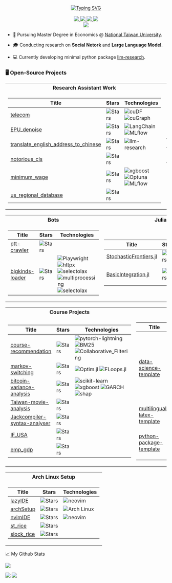 <p align="center">
<a href="https://github.com/githubjacky">
    <img src="https://readme-typing-svg.demolab.com?font=Georgia&size=18&duration=2000&pause=100&multiline=true&width=500&height=80&lines=Hsiu-Hsuan(Jacky)+%7C+MA;Econometrics+%7C+Social+Network+Analysis;AI+%7C+Large-Language-Model" alt="Typing SVG" />
</a>
    
<br/>
<br/>

<a href="https://githubjacky.github.io/">
    <img src="https://img.shields.io/badge/Website-github.io-red?style=flat-square">
</a> 

<!-- 
<a href="https://gkos.dev/Resume.pdf">
    <img src="https://img.shields.io/badge/PDF-CV-red?style=flat-square&logo=adobe">
</a>  
-->

<a href="https://www.linkedin.com/in/hsiu-hsuan-yeh-877a212a4/">
    <img src="https://img.shields.io/badge/-Linkedin-blue?style=flat-square&logo=linkedin">
</a>

<a href="mailto:opottghjk00@gmail.com">
    <img src="https://img.shields.io/badge/-Email-red?style=flat-square&logo=gmail&logoColor=white">
</a>

<a href="https://pypi.org/user/githubjacky/">
    <img src="https://img.shields.io/badge/PyPi-Hsiu--Hsuan Yeh-blue?style=flat-square&logo=pypi&logoColor=white">
</a>


<br/> 

<!--
<a href="https://github.com/githubjacky">
    <img src="https://github-readme-stats.vercel.app/api?username=githubjacky&show_icons=true&count_private=true&show_icons=true&hide_border=true&hide_title=true&card_width=300px&hide_rank=true&bg_color=00000000&theme=dracula">
</a>
-->


<a href="https://github.com/githubjacky">
    <img src="https://github-stats-alpha.vercel.app/api?username=githubjacky&cc=22272e&tc=37BCF6&ic=fff&bc=0000">
</a>


</p>

* 📖 Pursuing Master Degree in Economics @ [National Taiwan University](https://econ.ntu.edu.tw/en/home-en). 

* 🎓 Conducting research on **Social Netork** and **Large Language Model**.

* 💻 Currently developing minimal python package [llm-research](https://github.com/githubjacky/llm-research). 

### 🖥️ Open-Source Projects
<table>
<tr><th>Research Assistant Work</th><th>PyPi Packages</th>
<tr><td>


|Title | Stars | Technologies|
|--|--|--|
| [telecom](https://github.com/githubjacky/telecom) | <img alt="Stars" src="https://img.shields.io/github/stars/githubjacky/telecom?style=flat-square&labelColor=black"/> | ![cuDF](https://img.shields.io/badge/RAPIDS/cuDF-black?style=flat-square) ![cuGraph](https://img.shields.io/badge/RAPIDS/cuGraph-black?style=flat-square)
| [EPU_denoise](https://github.com/githubjacky/EPU_denoise) | <img alt="Stars" src="https://img.shields.io/github/stars/githubjacky/EPU_denoise?style=flat-square&labelColor=black"/> | ![LangChain](https://img.shields.io/badge/LangChain-black?style=flat-square) ![MLflow](https://img.shields.io/badge/MLflow-black?style=flat-square)
| [translate_english_address_to_chinese ](https://github.com/githubjacky/translate_english_address_to_chinese ) | <img alt="Stars" src="https://img.shields.io/github/stars/githubjacky/translate_english_address_to_chinese ?style=flat-square&labelColor=black"/> | ![llm-research](https://img.shields.io/badge/my_package-llm--reseaech-black?style=flat-square)
| [notorious_cls](https://github.com/githubjacky/notorious_cls) | <img alt="Stars" src="https://img.shields.io/github/stars/githubjacky/EPU_denoise?style=flat-square&labelColor=black"/>
| [minimum_wage](https://github.com/githubjacky/minimum_wage) | <img alt="Stars" src="https://img.shields.io/github/stars/githubjacky/minimum_wage?style=flat-square&labelColor=black"/> | ![xgboost](https://img.shields.io/badge/xgboost-black?style=flat-square) ![Optuna](https://img.shields.io/badge/Optuna-black?style=flat-square) ![MLflow](https://img.shields.io/badge/MLflow-black?style=flat-square)
| [us_regional_database ](https://github.com/githubjacky/us_regional_database ) | <img alt="Stars" src="https://img.shields.io/github/stars/githubjacky/us_regional_database ?style=flat-square&labelColor=black"/>


</td><td>

|Title | Stars | Technologies|
|--|--|--|
| [llm-research](https://github.com/githubjacky/llm-research) | <img alt="Stars" src="https://img.shields.io/github/stars/githubjacky/llm-research?style=flat-square&labelColor=black"/> | ![LangChain](https://img.shields.io/badge/LangChain-black?style=flat-square) ![MLflow](https://img.shields.io/badge/MLflow-black?style=flat-square)


</td></tr>
</table>


<table>
<tr><th>Bots</th><th>Julia Projects </th></tr>
<tr><td>

|Title | Stars | Technologies|
|--|--|--|
| [ptt-crawler](https://github.com/githubjacky/ptt-crawler) | <img alt="Stars" src="https://img.shields.io/github/stars/githubjacky/ptt-crawler?style=flat-square&labelColor=black"/> 
| [bigkinds-loader](https://github.com/githubjacky/bigkinds-loader) | <img alt="Stars" src="https://img.shields.io/github/stars/githubjacky/bigkinds-loader?style=flat-square&labelColor=black"/> | ![Playwright](https://img.shields.io/badge/Playwright-black?style=flat-square) ![httpx](https://img.shields.io/badge/httpx-black?style=flat-square) ![selectolax](https://img.shields.io/badge/selectolax-black?style=flat-square) ![multiprocessing](https://img.shields.io/badge/httpx-black?style=flat-square) ![selectolax](https://img.shields.io/badge/multiprocessing-black?style=flat-square)

</td><td>

|Title | Stars | Technologies|
|--|--|--|
| [StochasticFrontiers.jl](https://github.com/githubjacky/StochasticFrontiers.jl) | <img alt="Stars" src="https://img.shields.io/github/stars/githubjacky/StochasticFrontiers.jl?style=flat-square&labelColor=black"/> | ![Optim.jl](https://img.shields.io/badge/Optim.jl-black?style=flat-square) ![FLoops.jl](https://img.shields.io/badge/FLoops.jl-black?style=flat-square) ![ForwardDiff.jl](https://img.shields.io/badge/ForwardDiff.jl-black?style=flat-square)
| [BasicIntegration.jl](https://github.com/githubjacky/BasicIntegration.jl) | <img alt="Stars" src="https://img.shields.io/github/stars/githubjacky/BasicIntegration.jl?style=flat-square&labelColor=black"/> | ![FastGaussQuadrature.jl](https://img.shields.io/badge/FastGaussQuadrature.jl-black?style=flat-square) ![HaltonSequences.jl](https://img.shields.io/badge/HaltonSequences.jl-black?style=flat-square)

</td></tr> </table>


<table>
<tr><th>Course Projects</th><th>Templates</th></tr>
<tr><td>

|Title | Stars | Technologies|
|--|--|--|
| [course-recommendation](https://github.com/githubjacky/course-recommendation) | <img alt="Stars" src="https://img.shields.io/github/stars/githubjacky/course-recommendation?style=flat-square&labelColor=black"/> | ![pytorch-lightning](https://img.shields.io/badge/pytorch--lightning-black?style=flat-square) ![BM25](https://img.shields.io/badge/BM25-black?style=flat-square) ![Collaborative_Filtering](https://img.shields.io/badge/Collaborative_Filtering-black?style=flat-square)
| [markov-switching](https://github.com/githubjacky/markov-switching) | <img alt="Stars" src="https://img.shields.io/github/stars/githubjacky/markov-switching?style=flat-square&labelColor=black"/> | ![Optim.jl](https://img.shields.io/badge/Optim.jl-black?style=flat-square) ![FLoops.jl](https://img.shields.io/badge/FLoops.jl-black?style=flat-square)
| [bitcoin-variance-analysis](https://github.com/githubjacky/bitcoin-variance-analysis) | <img alt="Stars" src="https://img.shields.io/github/stars/githubjacky/bitcoin-variance-analysis?style=flat-square&labelColor=black"/>  | ![scikit-learn](https://img.shields.io/badge/scikit--learn-black?style=flat-square) ![xgboost](https://img.shields.io/badge/xgboost-black?style=flat-square) ![GARCH](https://img.shields.io/badge/GARCH-black?style=flat-square) ![shap](https://img.shields.io/badge/shap-black?style=flat-square)
| [Taiwan-movie-analysis](https://github.com/githubjacky/Taiwan-movie-analysis) | <img alt="Stars" src="https://img.shields.io/github/stars/githubjacky/Taiwan-movie-analysis?style=flat-square&labelColor=black"/> 
| [Jackcompiler-syntax-analyser](https://github.com/githubjacky/Jackcompiler-syntax-analyser) | <img alt="Stars" src="https://img.shields.io/github/stars/githubjacky/Jackcompiler-syntax-analyser?style=flat-square&labelColor=black"/> 
| [IF_USA](https://github.com/githubjacky/IF_USA) | <img alt="Stars" src="https://img.shields.io/github/stars/githubjacky/IF_USA?style=flat-square&labelColor=black"/> 
| [emp_gdp](https://github.com/githubjacky/emp_gdp) | <img alt="Stars" src="https://img.shields.io/github/stars/githubjacky/emp_gdp?style=flat-square&labelColor=black"/> 
</td><td>

|Title | Stars | Technologies|
|--|--|--|
| [data-science-template](https://github.com/githubjacky/data-science-template) | <img alt="Stars" src="https://img.shields.io/github/stars/githubjacky/data-science-template?style=flat-square&labelColor=black"/> | ![docker-compose](https://img.shields.io/badge/docker--compose-black?style=flat-square) ![sphinx-doc](https://img.shields.io/badge/sphinx--doc-black?style=flat-square) ![latex-beamer](https://img.shields.io/badge/latex--beamer-black?style=flat-square) <br> ![dvc](https://img.shields.io/badge/dvc-black?style=flat-square) ![mlflow-tracking](https://img.shields.io/badge/mlflow--tracking-black?style=flat-square) ![poetry-python](https://img.shields.io/badge/poetry--python-black?style=flat-square) <br> ![hydra-core](https://img.shields.io/badge/hydra--core-black?style=flat-square)
| [multilingual-latex-template ](https://github.com/githubjacky/multilingual-latex-template ) | <img alt="Stars" src="https://img.shields.io/github/stars/githubjacky/multilingual-latex-template ?style=flat-square&labelColor=black"/>
| [python-package-template](https://github.com/githubjacky/python-package-template) | <img alt="Stars" src="https://img.shields.io/github/stars/githubjacky/python-package-template?style=flat-square&labelColor=black"/> | ![docker-compose](https://img.shields.io/badge/docker--compose-black?style=flat-square) ![sphinx-doc](https://img.shields.io/badge/sphinx--doc-black?style=flat-square) ![poetry-python](https://img.shields.io/badge/poetry--python-black?style=flat-square)


</td></tr>
</table>


<table>
<tr><th>Arch Linux Setup</tr>
<tr><td>


|Title | Stars | Technologies|
|--|--|--|
| [lazyIDE](https://github.com/githubjacky/lazyIDE) | <img alt="Stars" src="https://img.shields.io/github/stars/githubjacky/lazyIDE?style=flat-square&labelColor=black"/> | ![neovim](https://img.shields.io/badge/neovim-black?style=flat-square)
| [archSetup](https://github.com/githubjacky/archSetup) | <img alt="Stars" src="https://img.shields.io/github/stars/githubjacky/archSetup?style=flat-square&labelColor=black"/> | ![Arch Linux](https://img.shields.io/badge/Arch_Linux-black?style=flat-square)
| [nvimIDE](https://github.com/githubjacky/nvimIDE) | <img alt="Stars" src="https://img.shields.io/github/stars/githubjacky/nvimIDE?style=flat-square&labelColor=black"/> | ![neovim](https://img.shields.io/badge/neovim-black?style=flat-square)
| [st_rice](https://github.com/githubjacky/st_rice) | <img alt="Stars" src="https://img.shields.io/github/stars/githubjacky/st_rice?style=flat-square&labelColor=black"/> 
| [slock_rice](https://github.com/githubjacky/slock_rice) | <img alt="Stars" src="https://img.shields.io/github/stars/githubjacky/slock_rice?style=flat-square&labelColor=black"/> 

</td></tr>
</table>


<!-- <details> -->
📈 My Github Stats

![](http://github-profile-summary-cards.vercel.app/api/cards/profile-details?username=githubjacky&theme=dracula) 

![](http://github-profile-summary-cards.vercel.app/api/cards/repos-per-language?username=githubjacky&theme=dracula) 
![](http://github-profile-summary-cards.vercel.app/api/cards/most-commit-language?username=githubjacky&theme=dracula)

<!-- </details> -->
